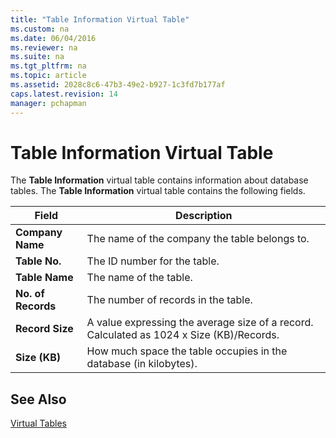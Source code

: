 ```yaml
---
title: "Table Information Virtual Table"
ms.custom: na
ms.date: 06/04/2016
ms.reviewer: na
ms.suite: na
ms.tgt_pltfrm: na
ms.topic: article
ms.assetid: 2028c8c6-47b3-49e2-b927-1c3fd7b177af
caps.latest.revision: 14
manager: pchapman
---
```

# Table Information Virtual Table
The **Table Information** virtual table contains information about database tables. The **Table Information** virtual table contains the following fields.  
  
|Field|Description|  
|-----------|-----------------|  
|**Company Name**|The name of the company the table belongs to.|  
|**Table No.**|The ID number for the table.|  
|**Table Name**|The name of the table.|  
|**No. of Records**|The number of records in the table.|  
|**Record Size**|A value expressing the average size of a record. Calculated as 1024 x Size \(KB\)\/Records.|  
|**Size \(KB\)**|How much space the table occupies in the database \(in kilobytes\).|  
  
## See Also  
 [Virtual Tables](Virtual-Tables.md)